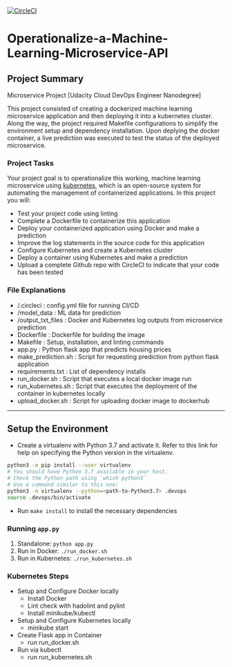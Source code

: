 [![CircleCI](https://dl.circleci.com/status-badge/img/circleci/9TTfYQV8JrW1WjtqSrz2jr/Uceu3SLDHgcU7YvWRHwfEY/tree/main.svg?style=svg&circle-token=1fbd54a5fb61f0bd383749ff15538b7b76f54a9c)](https://dl.circleci.com/status-badge/redirect/circleci/9TTfYQV8JrW1WjtqSrz2jr/Uceu3SLDHgcU7YvWRHwfEY/tree/main)

# Operationalize-a-Machine-Learning-Microservice-API

## Project Summary
Microservice Project [Udacity Cloud DevOps Engineer Nanodegree]

This project consisted of creating a dockerized machine learning microservice application and then deploying it into a kubernetes cluster. Along the way, the project required Makefile configurations to simplify the environment setup and dependency installation. Upon deplying the docker container, a live prediction was executed to test the status of the deployed microservice.


### Project Tasks

Your project goal is to operationalize this working, machine learning microservice using [kubernetes](https://kubernetes.io/), which is an open-source system for automating the management of containerized applications. In this project you will:
* Test your project code using linting
* Complete a Dockerfile to containerize this application
* Deploy your containerized application using Docker and make a prediction
* Improve the log statements in the source code for this application
* Configure Kubernetes and create a Kubernetes cluster
* Deploy a container using Kubernetes and make a prediction
* Upload a complete Github repo with CircleCI to indicate that your code has been tested

### File Explanations
* /.circleci : config.yml file for running CI/CD
* /model_data : ML data for prediction
* /output_txt_files : Docker and Kubernetes log outputs from microservice prediction
* Dockerfile : Dockerfile for building the image 
* Makefile : Setup, installation, and linting commands
* app.py : Python flask app that predicts housing prices
* make_prediction.sh : Script for requesting prediction from python flask application 
* requirements.txt : List of dependency installs
* run_docker.sh : Script that executes a local docker image run
* run_kubernetes.sh : Script that executes the deployment of the container in kubernetes locally
* upload_docker.sh : Script for uploading docker image to dockerhub

---

## Setup the Environment

* Create a virtualenv with Python 3.7 and activate it. Refer to this link for help on specifying the Python version in the virtualenv. 
```bash
python3 -m pip install --user virtualenv
# You should have Python 3.7 available in your host. 
# Check the Python path using `which python3`
# Use a command similar to this one:
python3 -m virtualenv --python=<path-to-Python3.7> .devops
source .devops/bin/activate
```
* Run `make install` to install the necessary dependencies

### Running `app.py`

1. Standalone:  `python app.py`
2. Run in Docker:  `./run_docker.sh`
3. Run in Kubernetes:  `./run_kubernetes.sh`

### Kubernetes Steps

* Setup and Configure Docker locally
    - Install Docker
    - Lint check with hadolint and pylint
    - Install minikube/kubectl
* Setup and Configure Kubernetes locally
    - minikube start
* Create Flask app in Container
    - run run_docker.sh
* Run via kubectl
    - run run_kubernetes.sh
